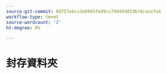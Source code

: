 ```yaml
---
source-git-commit: 0df57ebccda0945fed9cc78045dd33b7dcace7a4
workflow-type: tm+mt
source-wordcount: '2'
ht-degree: 0%

---
```

# 封存資料夾
